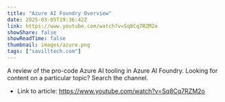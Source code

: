 ```yaml
---
title: "Azure AI Foundry Overview"
date: 2025-03-05T19:36:42Z
link: https://www.youtube.com/watch?v=Sq8Cq7RZM2o
showShare: false
showReadTime: false
thumbnail: images/azure.png
tags: ["savilltech.com"]
---
```

A review of the pro-code Azure AI tooling in Azure AI Foundry. Looking for content on a particular topic? Search the channel.

- Link to article: https://www.youtube.com/watch?v=Sq8Cq7RZM2o